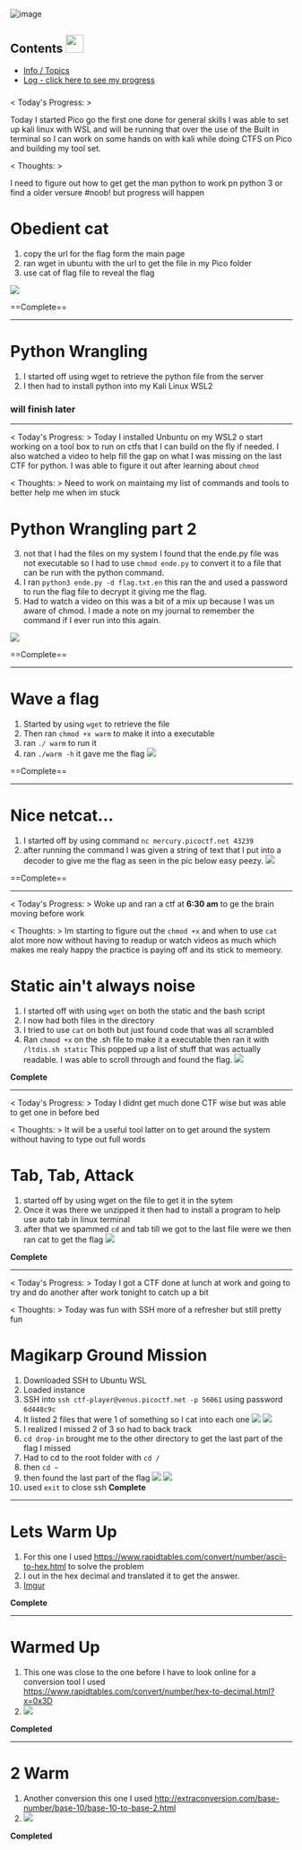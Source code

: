 ![image](https://user-images.githubusercontent.com/89421832/211408113-170a5e45-fddc-47ea-ba4e-1c324d392395.png)

## Contents <img src = "https://c.tenor.com/RkILblKtLTEAAAAd/ms-wake-up.gif" width = 32px> </h2>
* [Info / Topics](README.md)
* [Log - click here to see my progress](log.md)

### 
##### 

< Today's Progress: > 

Today I started Pico go the first one done for general skills I was able to set up kali linux with WSL and will be running that over the use of the Built in terminal so I can work on some hands on with kali while doing CTFS on Pico and building my tool set.

< Thoughts: >

I need to figure out how to get get the man python to work pn python 3 or find a older versure #noob! but progress will happen 

# Obedient cat
1. copy the url for the flag form  the main page
2. ran wget in ubuntu with the url to get the file in my Pico folder
3. use cat of flag file to reveal the flag

![](https://i.imgur.com/23UepdY.png)

==Complete==

---

# Python Wrangling
1. I started off using wget to retrieve the python file from the server 
2. I then had to install python into my Kali Linux WSL2

### will finish later

---

< Today's Progress: >
Today I installed Unbuntu on my WSL2 o start working on a tool box to run on ctfs that I can build on the fly if needed. I also watched a video to help fill the gap on what I was missing on the last CTF for python. I was able to figure it out after learning about `chmod`

< Thoughts: >
Need to work on maintaing my list of commands and tools to better help me when im stuck

# Python Wrangling part 2

3. not that I had the files on my system I found that the ende.py file was not executable so I had to use `chmod ende.py` to convert it to a file that can be run with the python command. 
4. I ran `python3 ende.py -d flag.txt.en` this ran the and used a password to run the flag file to decrypt it giving me the flag.
5. Had to watch a video on this was a bit of a mix up because I was un aware of chmod. I made a note on my journal to remember the command if I ever run into this again.

![](https://i.imgur.com/qwZav0d.png)

==Complete==

---
# Wave a flag
1. Started by using `wget` to retrieve  the file
2. Then ran `chmod +x warm` to make it into a executable
3. ran `./ warm` to run it
4.  ran `./warm -h` it gave me the flag
![](https://i.imgur.com/zK0WNHc.png)

==Complete==
 
---
# Nice netcat...
1. I started off by using command `nc mercury.picoctf.net 43239`
2.  after running the command I was given a string of text that I put into a decoder to give me the flag as seen in the pic below easy peezy.
![](https://i.imgur.com/VrYTU4g.png)

==Complete==

--- 

< Today's Progress: >
Woke up and ran a ctf at **6:30 am** to ge the brain moving before work

< Thoughts: >
Im starting to figure out the `chmod +x` and when to use `cat` alot more now without having to readup or watch videos as much which makes me realy happy the practice is paying off and its stick to memeory.

# Static ain't always noise
1. I started off with using `wget` on both the static and the bash script
2. I now had both files in the directory
3. I tried to use `cat` on both but just found code that was all scrambled
4. Ran `chmod +x` on the .sh file to make it a executable then ran it with `/ltdis.sh static` This popped up a list of stuff that was actually readable. I was able to scroll through and found the flag.
![](https://i.imgur.com/lIZY5no.png)

**Complete**

---

< Today's Progress: >
Today I didnt get much done  CTF wise but was able to get one in before bed 

< Thoughts: >
It will be a useful tool latter on to get around the system without having to type out full words

# Tab, Tab, Attack
1. started off by using wget on the file to get it in the sytem
2. Once it was there we unzipped it then had to install a program to help use auto tab in linux terminal
3. after that we spammed `cd` and tab till we got to the last file were we then ran cat to get the flag
![](https://i.imgur.com/EHr1O6P.png)

**Complete**

---

< Today's Progress: >
Today I got a CTF done at lunch at work and going to try and do another after work tonight to catch up a bit

< Thoughts: >
Today was fun with SSH more of a refresher but still pretty fun

# Magikarp Ground Mission
1. Downloaded SSH to Ubuntu WSL
2. Loaded instance
3. SSH into `ssh ctf-player@venus.picoctf.net -p 56061` using password `6d448c9c`
4. It listed 2 files that were 1 of something so I cat into each one
![](https://i.imgur.com/J2Y0Smy.png)
![](https://i.imgur.com/BVNbl16.png)
5. I realized I missed 2 of 3 so had to back track
6. `cd drop-in` brought me to the other directory to get the last part of the flag I missed
7. Had to cd to the root folder with `cd /`
8. then `cd ~`
9. then found the last part of the flag
![](https://i.imgur.com/JQtsPbe.png)
![](https://i.imgur.com/h9VaAxh.png)
9. used `exit` to close ssh
**Complete**

---
# Lets Warm Up
1. For this one I used https://www.rapidtables.com/convert/number/ascii-to-hex.html to solve the problem
2. I out in the hex decimal and translated it to get the answer.
3. [Imgur](https://i.imgur.com/FhcckSy.png)

**Complete**

---
# Warmed Up
1. This one was close to the one before I have to look online for a conversion tool I used https://www.rapidtables.com/convert/number/hex-to-decimal.html?x=0x3D
2. ![](https://i.imgur.com/RT9XzDI.png)

**Completed**

---
# 2 Warm 
1. Another conversion this one I used http://extraconversion.com/base-number/base-10/base-10-to-base-2.html
3. ![](https://i.imgur.com/IZYvyvB.png)

**Completed**
